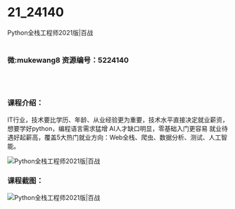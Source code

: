 # 21_24140
Python全栈工程师2021版|百战
<br/></br>
<h3>微:mukewang8 资源编号：5224140</h3>
<br/></br>
<h3>课程介绍：</h3>
<p>IT行业，技术要比学历、年龄、从业经验更为重要，技术水平直接决定就业薪资，想要学好<a title="查看与 python 相关的文章" target="_blank">python</a>，编程语言需求猛增 AI人才缺口明显，零基础入门更容易 就业待遇好起薪高，覆盖5大热门就业方向：Web全栈、爬虫、数据分析、测试、人工智能。</p>
<p><img src="https://www.ko996.com/wp-content/uploads/img/2022/05/1-45-300x134.png" alt="Python全栈工程师2021版|百战"></p>
<div class="info-desc">
<h3>课程截图：</h3>
<p><img src="https://www.ko996.com/wp-content/uploads/img/2022/05/2-35.png" alt="Python全栈工程师2021版|百战"></p>


			
</div>
